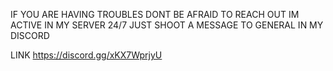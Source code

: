 IF YOU ARE HAVING TROUBLES DONT BE AFRAID TO REACH OUT IM ACTIVE IN MY SERVER 24/7 JUST SHOOT A MESSAGE TO GENERAL IN MY DISCORD 

LINK  https://discord.gg/xKX7WprjyU
